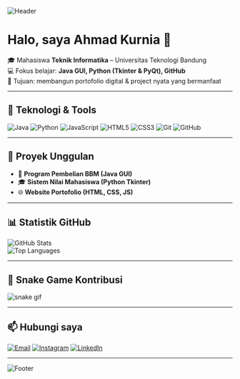 <!-- Banner / Header -->
![Header](https://capsule-render.vercel.app/api?type=waving&color=6A5ACD&height=200&section=header&text=Ahmad%20Kurnia&fontSize=40&fontColor=ffffff&animation=fadeIn)

# Halo, saya Ahmad Kurnia 👋

🎓 Mahasiswa **Teknik Informatika** – Universitas Teknologi Bandung  
💻 Fokus belajar: **Java GUI, Python (Tkinter & PyQt), GitHub**  
🚀 Tujuan: membangun portofolio digital & project nyata yang bermanfaat  

---

## 🔧 Teknologi & Tools
![Java](https://img.shields.io/badge/Java-ED8B00?style=for-the-badge&logo=openjdk&logoColor=white)
![Python](https://img.shields.io/badge/Python-3776AB?style=for-the-badge&logo=python&logoColor=white)
![JavaScript](https://img.shields.io/badge/JavaScript-F7DF1E?style=for-the-badge&logo=javascript&logoColor=black)
![HTML5](https://img.shields.io/badge/HTML5-E34F26?style=for-the-badge&logo=html5&logoColor=white)
![CSS3](https://img.shields.io/badge/CSS3-1572B6?style=for-the-badge&logo=css3&logoColor=white)
![Git](https://img.shields.io/badge/Git-F05032?style=for-the-badge&logo=git&logoColor=white)
![GitHub](https://img.shields.io/badge/GitHub-181717?style=for-the-badge&logo=github&logoColor=white)

---

## 📌 Proyek Unggulan
- 🚗 **Program Pembelian BBM (Java GUI)**  
- 🎓 **Sistem Nilai Mahasiswa (Python Tkinter)**  
- 🌐 **Website Portofolio (HTML, CSS, JS)**  

---

## 📊 Statistik GitHub
![GitHub Stats](https://github-readme-stats.vercel.app/api?username=AhmadKurnia13&show_icons=true&theme=radical)  
![Top Languages](https://github-readme-stats.vercel.app/api/top-langs/?username=AhmadKurnia13&layout=compact&theme=radical)

---

## 🐍 Snake Game Kontribusi
![snake gif](https://github.com/AhmadKurnia13/AhmadKurnia13/blob/output/github-contribution-grid-snake.svg)

---

## 📫 Hubungi saya
[![Email](https://img.shields.io/badge/Email-D14836?style=for-the-badge&logo=gmail&logoColor=white)](mailto:emailkamu@gmail.com)
[![Instagram](https://img.shields.io/badge/Instagram-E4405F?style=for-the-badge&logo=instagram&logoColor=white)](https://instagram.com/username)
[![LinkedIn](https://img.shields.io/badge/LinkedIn-0077B5?style=for-the-badge&logo=linkedin&logoColor=white)](https://linkedin.com/in/username)

---

<!-- Footer -->
![Footer](https://capsule-render.vercel.app/api?type=waving&color=6A5ACD&height=100&section=footer)
